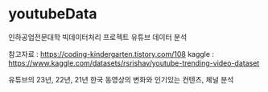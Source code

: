 # youtubeData

인하공업전문대학 빅데이터처리 프로젝트
유튜브 데이터 분석

참고자료 : https://coding-kindergarten.tistory.com/108
kaggle : https://www.kaggle.com/datasets/rsrishav/youtube-trending-video-dataset

유튜브의 23년, 22년, 21년 한국 동영상의 변화와 인기있는 컨텐츠, 체널 분석
